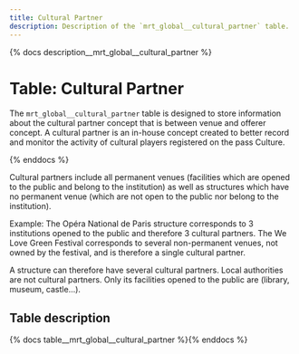 ```yaml
---
title: Cultural Partner
description: Description of the `mrt_global__cultural_partner` table.
---
```


{% docs description__mrt_global__cultural_partner %}

# Table: Cultural Partner

The `mrt_global__cultural_partner` table is designed to store information about the cultural partner concept that is between venue and offerer concept.
A cultural partner is an in-house concept created to better record and monitor the activity of cultural players registered on the pass Culture.


{% enddocs %}

Cultural partners include all permanent venues (facilities which are opened to the public and belong to the institution) as well as structures which have no permanent venue (which are not open to the public nor belong to the institution).

Example: The Opéra National de Paris structure corresponds to 3 institutions opened to the public and therefore 3 cultural partners. The We Love Green Festival corresponds to several non-permanent venues, not owned by the festival, and is therefore a single cultural partner.

A structure can therefore have several cultural partners.
Local authorities are not cultural partners. Only its facilities opened to the public are (library, museum, castle...).


## Table description

{% docs table__mrt_global__cultural_partner  %}{% enddocs %}
